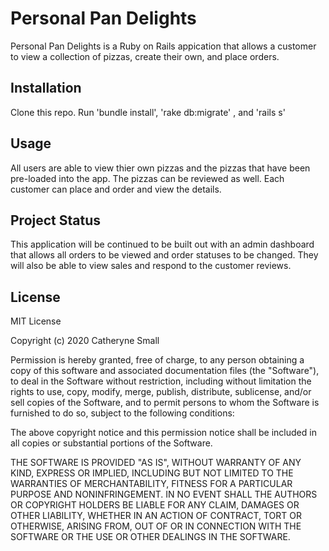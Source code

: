 # Personal Pan Delights 
Personal Pan Delights is a Ruby on Rails appication that allows a customer to view a collection of pizzas, create their own, and place orders.

## Installation
Clone this repo. 
Run 'bundle install', 'rake db:migrate' , and 'rails s'

## Usage
All users are able to view thier own pizzas and the pizzas that have been pre-loaded into the app. 
The pizzas can be reviewed as well. 
Each customer can place and order and view the details.

## Project Status
This application will be continued to be built out with an admin dashboard that allows all orders to be viewed and order statuses to be changed. They will also be able to view sales and respond to the customer reviews.

## License
MIT License

Copyright (c) 2020 Catheryne Small

Permission is hereby granted, free of charge, to any person obtaining a copy
of this software and associated documentation files (the "Software"), to deal
in the Software without restriction, including without limitation the rights
to use, copy, modify, merge, publish, distribute, sublicense, and/or sell
copies of the Software, and to permit persons to whom the Software is
furnished to do so, subject to the following conditions:

The above copyright notice and this permission notice shall be included in all
copies or substantial portions of the Software.

THE SOFTWARE IS PROVIDED "AS IS", WITHOUT WARRANTY OF ANY KIND, EXPRESS OR
IMPLIED, INCLUDING BUT NOT LIMITED TO THE WARRANTIES OF MERCHANTABILITY,
FITNESS FOR A PARTICULAR PURPOSE AND NONINFRINGEMENT. IN NO EVENT SHALL THE
AUTHORS OR COPYRIGHT HOLDERS BE LIABLE FOR ANY CLAIM, DAMAGES OR OTHER
LIABILITY, WHETHER IN AN ACTION OF CONTRACT, TORT OR OTHERWISE, ARISING FROM,
OUT OF OR IN CONNECTION WITH THE SOFTWARE OR THE USE OR OTHER DEALINGS IN THE
SOFTWARE.
